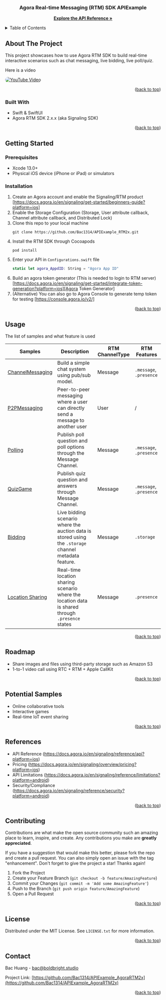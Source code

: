 <a name="readme-top"></a>

<!-- PROJECT LOGO -->
<br />
<div align="center">
  <a href="https://github.com/Bac1314/APIExample_AgoraRTM2x">
    <!-- <img src="images/logo.png" alt="Logo" width="80" height="80"> -->
  </a>

<h3 align="center">Agora Real-time Messaging (RTM) SDK APIExample</h3>


  <p align="center">
    <a href="https://docs.agora.io/en/signaling/reference/api?platform=ios"><strong>Explore the API Reference »</strong></a>

  </p>
</div>


<!-- TABLE OF CONTENTS -->
<details>
  <summary>Table of Contents</summary>
  <ol>
    <li>
      <a href="#about-the-project">About The Project</a>
      <ul>
        <li><a href="#built-with">Built With</a></li>
      </ul>
    </li>
    <li>
      <a href="#getting-started">Getting Started</a>
      <ul>
        <li><a href="#prerequisites">Prerequisites</a></li>
        <li><a href="#installation">Installation</a></li>
      </ul>
    </li>
    <li><a href="#usage">Usage</a></li>
    <li><a href="#roadmap">Roadmap</a></li>
    <li><a href="#contributing">Contributing</a></li>
    <li><a href="#license">License</a></li>
    <li><a href="#contact">Contact</a></li>
    <li><a href="#acknowledgments">Acknowledgments</a></li>
  </ol>
</details>



<!-- ABOUT THE PROJECT -->
## About The Project

<!-- [![Product Name Screen Shot][product-screenshot]](https://example.com) -->

This project showcases how to use Agora RTM SDK to build real-time interactive scenarios such as chat messaging, live bidding, live poll/quiz.

Here is a video 

<!-- [![YouTube Video](https://img.youtube.com/vi/5ZqHV-nf7WY/0.jpg)](https://www.youtube.com/watch?v=5ZqHV-nf7WY) -->

<a href="https://www.youtube.com/watch?v=5ZqHV-nf7WY">
  <img src="https://img.youtube.com/vi/5ZqHV-nf7WY/0.jpg" alt="YouTube Video" style="border-radius: 16px;">
</a>


<p align="right">(<a href="#readme-top">back to top</a>)</p>


### Built With

* Swift & SwiftUI
* Agora RTM SDK 2.x.x (aka Signaling SDK)
<p align="right">(<a href="#readme-top">back to top</a>)</p>

<!-- GETTING STARTED -->
## Getting Started


### Prerequisites

* Xcode 13.0+
* Physical iOS device (iPhone or iPad) or simulators


### Installation

1. Create an Agora account and enable the Signaling/RTM product [https://docs.agora.io/en/signaling/get-started/beginners-guide?platform=ios]
2. Enable the Storage Configuration (Storage, User attribute callback, Channel attribute callback, and Distributed Lock)
3. Clone this repo to your local machine 
   ```
   git clone https://github.com/Bac1314/APIExample_RTM2x.git
   ```
4. Install the RTM SDK through Cocoapods
   ```
   pod install
   ```
5. Enter your API in `Configurations.swift` file
   ```swift
   static let agora_AppdID: String = "Agora App ID"
   ```
6. Build an agora token generator (This is needed to login to RTM server) [https://docs.agora.io/en/signaling/get-started/integrate-token-generation?platform=ios][Agora Token Generator]
7. (Alternative) You can also go to Agora Console to generate temp token for testing [https://console.agora.io/v2/]

<p align="right">(<a href="#readme-top">back to top</a>)</p>



<!-- USAGE EXAMPLES -->
## Usage

The list of samples and what feature is used


| **Samples**      | **Description**                                                                                      | **RTM ChannelType** | **RTM Features**  |
|------------------|------------------------------------------------------------------------------------------------------|---------------------|-------------------|
| [ChannelMessaging](/APIExample_RTM2x/Examples/Basic/ChannelMessaging) | Build a simple chat system using pub/sub model.                                                      | Message             | `.message`, `.presence` |
| [P2PMessaging](/APIExample_RTM2x/Examples/Basic/P2PMessaging)     | Peer-to-peer messaging where a user can directly send a message to another user                      | User               | /                 |
| [Polling](APIExample_RTM2x/Examples/Advanced/Polling)          | Publish poll question and poll options through the Message Channel.                                  | Message             | `.message`, `.presence` |
| [QuizGame](APIExample_RTM2x/Examples/Advanced/QuizGame)         | Publish quiz question and answers through Message Channel.                                           | Message             | `.message`, `.presence` |
| [Bidding](APIExample_RTM2x/Examples/Advanced/Bidding)          | Live bidding scenario where the auction data is stored using the `.storage` channel metadata feature. | Message             | `.storage`           |
| [Location Sharing](APIExample_RTM2x/Examples/Advanced/LocationSharing)          | Real-time location sharing scenario where the location data is shared through `.presence` states | Message             | `.presence`           |
<p align="right">(<a href="#readme-top">back to top</a>)</p>



<!-- ROADMAP -->
## Roadmap

- Share images and files using third-party storage such as Amazon S3
- 1-to-1 video call using RTC + RTM + Apple CallKit

<p align="right">(<a href="#readme-top">back to top</a>)</p>


<!-- ROADMAP -->
## Potential Samples

- Online collaborative tools
- Interactive games
- Real-time IoT event sharing

<p align="right">(<a href="#readme-top">back to top</a>)</p>


<!-- RTM API Limitation -->
## References

- API Reference (https://docs.agora.io/en/signaling/reference/api?platform=ios)
- Pricing (https://docs.agora.io/en/signaling/overview/pricing?platform=ios)
- API Limitations (https://docs.agora.io/en/signaling/reference/limitations?platform=android)
- Security/Compliance (https://docs.agora.io/en/signaling/reference/security?platform=android) 



<p align="right">(<a href="#readme-top">back to top</a>)</p>


<!-- CONTRIBUTING -->
## Contributing

Contributions are what make the open source community such an amazing place to learn, inspire, and create. Any contributions you make are **greatly appreciated**.

If you have a suggestion that would make this better, please fork the repo and create a pull request. You can also simply open an issue with the tag "enhancement".
Don't forget to give the project a star! Thanks again!

1. Fork the Project
2. Create your Feature Branch (`git checkout -b feature/AmazingFeature`)
3. Commit your Changes (`git commit -m 'Add some AmazingFeature'`)
4. Push to the Branch (`git push origin feature/AmazingFeature`)
5. Open a Pull Request

<p align="right">(<a href="#readme-top">back to top</a>)</p>



<!-- LICENSE -->
## License

Distributed under the MIT License. See `LICENSE.txt` for more information.

<p align="right">(<a href="#readme-top">back to top</a>)</p>



<!-- CONTACT -->
## Contact

Bac Huang  - bac@boldbright.studio

Project Link: [https://github.com/Bac1314/APIExample_AgoraRTM2x](https://github.com/Bac1314/APIExample_AgoraRTM2x)

<p align="right">(<a href="#readme-top">back to top</a>)</p>



